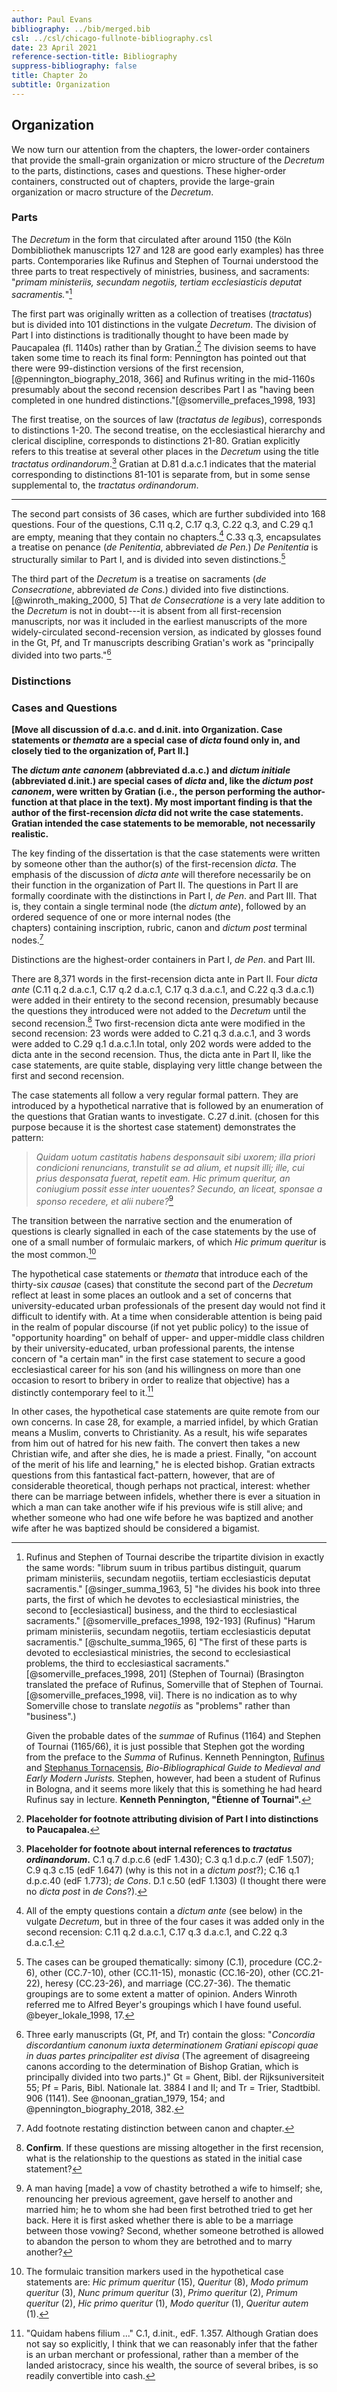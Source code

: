 ```yaml
---
author: Paul Evans
bibliography: ../bib/merged.bib
csl: ../csl/chicago-fullnote-bibliography.csl
date: 23 April 2021
reference-section-title: Bibliography
suppress-bibliography: false
title: Chapter 2o
subtitle: Organization
---
```

## Organization

We now turn our attention from the chapters, the lower-order
containers that provide the small-grain organization or micro
structure of the *Decretum* to the parts, distinctions, cases and
questions. These higher-order containers, constructed out of chapters,
provide the large-grain organization or macro structure of the
*Decretum*.

### Parts

The *Decretum* in the form that circulated after around 1150 (the
Köln Dombibliothek manuscripts 127 and 128 are good early examples)
has three parts. Contemporaries like Rufinus and Stephen of Tournai
understood the three parts to treat respectively of ministries,
business, and sacraments: "*primam ministeriis, secundam negotiis,
tertiam ecclesiasticis deputat sacramentis.*"[^2o1]

The first part was originally written as a collection of treatises
(*tractatus*) but is divided into 101 distinctions in the vulgate
*Decretum*. The division of Part I into distinctions is traditionally
thought to have been made by Paucapalea (fl. 1140s) rather than by
Gratian.[^c] The division seems to have taken some time to reach
its final form: Pennington has pointed out that there were
99-distinction versions of the first recension,[@pennington_biography_2018,
366] and Rufinus writing in the mid-1160s presumably about the
second recension describes Part I as "having been completed in one
hundred distinctions."[@somerville_prefaces_1998, 193]

The first treatise, on the sources of law (*tractatus de legibus*),
corresponds to distinctions 1-20. The second treatise, on the
ecclesiastical hierarchy and clerical discipline, corresponds to
distinctions 21-80. Gratian explicitly refers to this treatise at
several other places in the *Decretum* using the title *tractatus
ordinandorum*.[^d] Gratian at D.81 d.a.c.1 indicates that the
material corresponding to distinctions 81-101 is separate from, but
in some sense supplemental to, the *tractatus ordinandorum*.

---

The second part consists of 36 cases, which are further subdivided
into 168 questions. Four of the questions, C.11 q.2, C.17 q.3, C.22
q.3, and C.29 q.1 are empty, meaning that they contain no chapters.[^a]
C.33 q.3, encapsulates a treatise on penance (*de Penitentia*,
abbreviated *de Pen.*) *De Penitentia* is structurally similar to
Part I, and is divided into seven distinctions.[^b]

The third part of the *Decretum* is a treatise on sacraments (*de
Consecratione*, abbreviated *de Cons.*) divided into five
distinctions.[@winroth_making_2000, 5] That *de Consecratione* is
a very late addition to the *Decretum* is not in doubt---it is
absent from all first-recension manuscripts, nor was it included
in the earliest manuscripts of the more widely-circulated
second-recension version, as indicated by glosses found in the Gt,
Pf, and Tr manuscripts describing Gratian's work as "principally
divided into two parts."[^2o5]

### Distinctions

### Cases and Questions

**[Move all discussion of d.a.c. and d.init. into Organization.
Case statements or *themata* are a special case of *dicta* found
only in, and closely tied to the organization of, Part II.]**

**The *dictum ante canonem* (abbreviated d.a.c.) and *dictum initiale*
(abbreviated d.init.) are special cases of *dicta* and, like the
*dictum post canonem*, were written by Gratian (i.e., the person
performing the author-function at that place in the text). My most
important finding is that the author of the first-recension *dicta*
did not write the case statements. Gratian intended the case
statements to be memorable, not necessarily realistic.**

The key finding of the dissertation is that the case statements
were written by someone other than the author(s) of the first-recension
*dicta*. The emphasis of the discussion of *dicta ante* will therefore
necessarily be on their function in the organization of Part II.
The questions in Part II are formally coordinate with the distinctions
in Part I, *de Pen*. and Part III. That is, they contain a single
terminal node (the *dictum ante*), followed by an ordered sequence
of one or more internal nodes (the chapters) containing inscription,
rubric, canon and *dictum post* terminal nodes.[^2o6]

Distinctions are the highest-order containers in Part I, *de Pen*.
and Part III.

There are 8,371 words in the first-recension dicta ante in Part II.
Four *dicta ante* (C.11 q.2 d.a.c.1, C.17 q.2 d.a.c.1, C.17 q.3
d.a.c.1, and C.22 q.3 d.a.c.1) were added in their entirety to the
second recension, presumably because the questions they introduced
were not added to the *Decretum* until the second recension.[^2o7]
Two first-recension dicta ante were modified in the second recension:
23 words were added to C.21 q.3 d.a.c.1, and 3 words were added to
C.29 q.1 d.a.c.1.In total, only 202 words were added to the dicta
ante in the second recension. Thus, the dicta ante in Part II, like
the case statements, are quite stable, displaying very little change
between the first and second recension.

The case statements all follow a very regular formal pattern. They
are introduced by a hypothetical narrative that is followed by an
enumeration of the questions that Gratian wants to investigate.
C.27 d.init. (chosen for this purpose because it is the shortest
case statement) demonstrates the pattern:

> *Quidam uotum castitatis habens desponsauit sibi uxorem; illa
priori condicioni renuncians, transtulit se ad alium, et nupsit
illi; ille, cui prius desponsata fuerat, repetit eam. Hic primum
queritur, an coniugium possit esse inter uouentes? Secundo, an
liceat, sponsae a sponso recedere, et alii nubere?*[^2o8]

The transition between the narrative section and the enumeration
of questions is clearly signalled in each of the case statements
by the use of one of a small number of formulaic markers, of which
*Hic primum queritur* is the most common.[^2o9]

The hypothetical case statements or *themata* that introduce each
of the thirty-six *causae* (cases) that constitute the second part
of the *Decretum* reflect at least in some places an outlook and a
set of concerns that university-educated urban professionals of the
present day would not find it difficult to identify with. At a time
when considerable attention is being paid in the realm of popular
discourse (if not yet public policy) to the issue of "opportunity
hoarding" on behalf of upper- and upper-middle class children by
their university-educated, urban professional parents, the intense
concern of "a certain man" in the first case statement to secure a
good ecclesiastical career for his son (and his willingness on more
than one occasion to resort to bribery in order to realize that
objective) has a distinctly contemporary feel to it.[^2o10]

In other cases, the hypothetical case statements are quite remote
from our own concerns. In case 28, for example, a married infidel,
by which Gratian means a Muslim, converts to Christianity. As a
result, his wife separates from him out of hatred for his new faith.
The convert then takes a new Christian wife, and after she dies,
he is made a priest. Finally, "on account of the merit of his life
and learning," he is elected bishop. Gratian extracts questions
from this fantastical fact-pattern, however, that are of considerable
theoretical, though perhaps not practical, interest: whether there
can be marriage between infidels, whether there is ever a situation
in which a man can take another wife if his previous wife is still
alive; and whether someone who had one wife before he was baptized
and another wife after he was baptized should be considered a
bigamist.

[^2o1]: Rufinus and Stephen of Tournai describe the tripartite
division in exactly the same words: "librum suum in tribus partibus
distinguit, quarum primam ministeriis, secundam negotiis, tertiam
ecclesiasticis deputat sacramentis." [@singer_summa_1963, 5] "he
divides his book into three parts, the first of which he devotes
to ecclesiastical ministries, the second to [ecclesiastical] business,
and the third to ecclesiastical sacraments." [@somerville_prefaces_1998,
192-193] (Rufinus) "Harum primam ministeriis, secundam negotiis,
tertiam ecclesiasticis deputat sacramentis." [@schulte_summa_1965,
6] "The first of these parts is devoted to ecclesiastical ministries,
the second to ecclesiastical problems, the third to ecclesiastical
sacraments." [@somerville_prefaces_1998, 201] (Stephen of Tournai)
(Brasington translated the preface of Rufinus, Somerville that of
Stephen of Tournai. [@somerville_prefaces_1998, vii]. There is no
indication as to why Somerville chose to translate *negotiis* as
"problems" rather than "business".)

    Given the probable dates of the *summae* of Rufinus (1164) and
    Stephen of Tournai (1165/66), it is just possible that Stephen
    got the wording from the preface to the *Summa* of Rufinus.
    Kenneth Pennington,
    [Rufinus](http://amesfoundation.law.harvard.edu/BioBibCanonists/Report_Biobib2.php?record_id=a492)
    and [Stephanus
    Tornacensis](http://amesfoundation.law.harvard.edu/BioBibCanonists/Report_Biobib2.php?record_id=a502),
    *Bio-Bibliographical Guide to Medieval and Early Modern Jurists.*
    Stephen, however, had been a student of Rufinus in Bologna, and
    it seems more likely that this is something he had heard Rufinus
    say in lecture. **Kenneth Pennington, "Étienne of Tournai".**

[^a]: All of the empty questions contain a *dictum ante* (see below)
in the vulgate *Decretum*, but in three of the four cases it was
added only in the second recension: C.11 q.2 d.a.c.1, C.17 q.3
d.a.c.1, and C.22 q.3 d.a.c.1.

[^2o5]: Three early manuscripts (Gt, Pf, and Tr) contain the gloss:
"*Concordia discordantium canonum iuxta determinationem Gratiani
episcopi quae in duas partes principaliter est divisa* (The agreement
of disagreeing canons according to the determination of Bishop
Gratian, which is principally divided into two parts.)" Gt = Ghent,
Bibl. der Rijksuniversiteit 55; Pf = Paris, Bibl. Nationale lat.
3884 I and II; and Tr = Trier, Stadtbibl. 906 (1141). See
@noonan_gratian_1979, 154; and @pennington_biography_2018, 382.

[^2o6]: Add footnote restating distinction between canon and chapter.

[^2o7]: **Confirm**. If these questions are missing altogether in
the first recension, what is the relationship to the questions as
stated in the initial case statement?

[^2o8]: A man having [made] a vow of chastity betrothed a wife to
himself; she, renouncing her previous agreement, gave herself to
another and married him; he to whom she had been first betrothed
tried to get her back. Here it is first asked whether there is able
to be a marriage between those vowing? Second, whether someone
betrothed is allowed to abandon the person to whom they are betrothed
and to marry another?

[^2o9]: The formulaic transition markers used in the hypothetical
case statements are: *Hic primum queritur* (15), *Queritur* (8),
*Modo primum queritur* (3), *Nunc primum queritur* (3), *Primo
queritur* (2), *Primum queritur* (2), *Hic primo queritur* (1),
*Modo queritur* (1), *Queritur autem* (1).

[^2o10]: "Quidam habens filium ..." C.1, d.init., edF. 1.357.
Although Gratian does not say so explicitly, I think that we can
reasonably infer that the father is an urban merchant or professional,
rather than a member of the landed aristocracy, since his wealth,
the source of several bribes, is so readily convertible into cash.

[^b]: The cases can be grouped thematically: simony (C.1), procedure
(CC.2-6), other (CC.7-10), other (CC.11-15), monastic (CC.16-20),
other (CC.21-22), heresy (CC.23-26), and marriage (CC.27-36). The
thematic groupings are to some extent a matter of opinion. Anders
Winroth referred me to Alfred Beyer's groupings which I have found
useful. @beyer_lokale_1998, 17.

[^c]: **Placeholder for footnote attributing division of Part I
into distinctions to Paucapalea.**

[^d]: **Placeholder for footnote about internal references to
*tractatus ordinandorum*.** C.1 q.7 d.p.c.6 (edF 1.430); C.3 q.1
d.p.c.7 (edF 1.507); C.9 q.3 c.15 (edF 1.647) (why is this not in
a *dictum post*?); C.16 q.1 d.p.c.40 (edF 1.773); *de Cons*. D.1
c.50 (edF 1.1303) (I thought there were no *dicta post* in *de
Cons*?).

